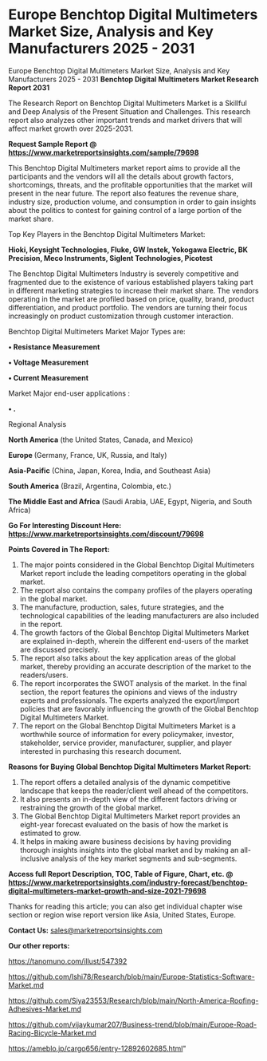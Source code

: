 # Europe Benchtop Digital Multimeters Market Size, Analysis and Key Manufacturers 2025 - 2031
 Europe Benchtop Digital Multimeters Market Size, Analysis and Key Manufacturers 2025 - 2031
<strong>Benchtop Digital Multimeters Market Research Report 2031</strong>

The Research Report on Benchtop Digital Multimeters Market is a Skillful and Deep Analysis of the Present Situation and Challenges. This research report also analyzes other important trends and market drivers that will affect market growth over 2025-2031.

<strong>Request Sample Report @ <a href=https://www.marketreportsinsights.com/sample/79698>https://www.marketreportsinsights.com/sample/79698</a></strong>

This Benchtop Digital Multimeters market report aims to provide all the participants and the vendors will all the details about growth factors, shortcomings, threats, and the profitable opportunities that the market will present in the near future. The report also features the revenue share, industry size, production volume, and consumption in order to gain insights about the politics to contest for gaining control of a large portion of the market share.

Top Key Players in the Benchtop Digital Multimeters Market:

<strong>Hioki, Keysight Technologies, Fluke, GW Instek, Yokogawa Electric, BK Precision, Meco Instruments, Siglent Technologies, Picotest</strong>

The Benchtop Digital Multimeters Industry is severely competitive and fragmented due to the existence of various established players taking part in different marketing strategies to increase their market share. The vendors operating in the market are profiled based on price, quality, brand, product differentiation, and product portfolio. The vendors are turning their focus increasingly on product customization through customer interaction.

Benchtop Digital Multimeters Market Major Types are:

<strong>• Resistance Measurement

• Voltage Measurement

• Current Measurement</strong>

Market Major end-user applications :

<strong>• .</strong>

Regional Analysis

</u><strong><b>North America</b></strong> (the United States, Canada, and Mexico)

<strong><b>Europe </b></strong>(Germany, France, UK, Russia, and Italy)

<strong><b>Asia-Pacific</b></strong> (China, Japan, Korea, India, and Southeast Asia)

<strong><b>South America</b></strong> (Brazil, Argentina, Colombia, etc.)

<strong><b>The Middle East and Africa</b></strong> (Saudi Arabia, UAE, Egypt, Nigeria, and South Africa)

<strong>Go For Interesting Discount Here: <a href=https://www.marketreportsinsights.com/discount/79698>https://www.marketreportsinsights.com/discount/79698</a></strong>

<strong>Points Covered in The Report:</strong>
<ol>
  <li>The major points considered in the Global Benchtop Digital Multimeters Market report include the leading competitors operating in the global market.</li>
  <li>The report also contains the company profiles of the players operating in the global market.</li>
  <li>The manufacture, production, sales, future strategies, and the technological capabilities of the leading manufacturers are also included in the report.</li>
  <li>The growth factors of the Global Benchtop Digital Multimeters Market are explained in-depth, wherein the different end-users of the market are discussed precisely.</li>
  <li>The report also talks about the key application areas of the global market, thereby providing an accurate description of the market to the readers/users.</li>
  <li>The report incorporates the SWOT analysis of the market. In the final section, the report features the opinions and views of the industry experts and professionals. The experts analyzed the export/import policies that are favorably influencing the growth of the Global Benchtop Digital Multimeters Market.</li>
  <li>The report on the Global Benchtop Digital Multimeters Market is a worthwhile source of information for every policymaker, investor, stakeholder, service provider, manufacturer, supplier, and player interested in purchasing this research document.</li>
</ol>
<strong>Reasons for Buying Global Benchtop Digital Multimeters Market Report:</strong>

<ol>
  <li>The report offers a detailed analysis of the dynamic competitive landscape that keeps the reader/client well ahead of the competitors.</li>
  <li>It also presents an in-depth view of the different factors driving or restraining the growth of the global market.</li>
  <li>The Global Benchtop Digital Multimeters Market report provides an eight-year forecast evaluated on the basis of how the market is estimated to grow.</li>
  <li>It helps in making aware business decisions by having providing thorough insights insights into the global market and by making an all-inclusive analysis of the key market segments and sub-segments.</li>
</ol>
<strong>Access full Report Description, TOC, Table of Figure, Chart, etc. @ <a href=https://www.marketreportsinsights.com/industry-forecast/benchtop-digital-multimeters-market-growth-and-size-2021-79698>https://www.marketreportsinsights.com/industry-forecast/benchtop-digital-multimeters-market-growth-and-size-2021-79698</a></strong>


Thanks for reading this article; you can also get individual chapter wise section or region wise report version like Asia, United States, Europe.

<strong>Contact Us:</strong>
sales@marketreportsinsights.com

<strong>Our other reports:</strong>

<a href=https://tanomuno.com/illust/547392>https://tanomuno.com/illust/547392</a>

<a href=https://github.com/Ishi78/Research/blob/main/Europe-Statistics-Software-Market.md>https://github.com/Ishi78/Research/blob/main/Europe-Statistics-Software-Market.md</a>

<a href=https://github.com/Siya23553/Research/blob/main/North-America-Roofing-Adhesives-Market.md>https://github.com/Siya23553/Research/blob/main/North-America-Roofing-Adhesives-Market.md</a>

<a href=https://github.com/vijaykumar207/Business-trend/blob/main/Europe-Road-Racing-Bicycle-Market.md>https://github.com/vijaykumar207/Business-trend/blob/main/Europe-Road-Racing-Bicycle-Market.md</a>

<a href=https://ameblo.jp/cargo656/entry-12892602685.html>https://ameblo.jp/cargo656/entry-12892602685.html</a>"
